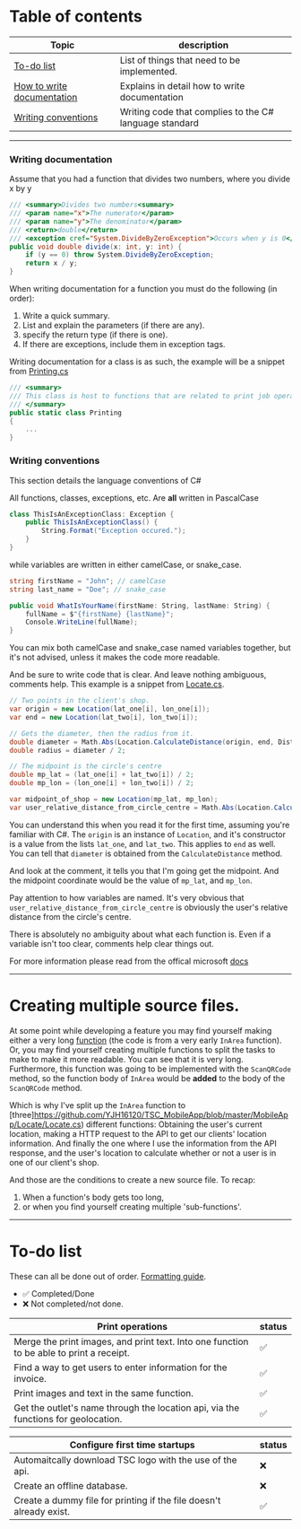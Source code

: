 ﻿# Table of contents
Topic | description |
--- | --- |
|[To-do list](https://github.com/YJH16120/TSC_MobileApp#To-do-list) | List of things that need to be implemented. |
|[How to write documentation](https://github.com/YJH16120/TSC_MobileApp#Writing-documentation) | Explains in detail how to write documentation |
|[Writing conventions](https://github.com/YJH16120/TSC_MobileApp#Writing-conventions) | Writing code that complies to the C# language standard |

---
### Writing documentation
Assume that you had a function that divides two numbers, where you divide x by y
```csharp
/// <summary>Divides two numbers<summary>
/// <param name="x">The numerator</param>
/// <param name="y">The denominator</param>
/// <return>double</return>
/// <exception cref="System.DivideByZeroException">Occurs when y is 0</exception>
public void double divide(x: int, y: int) {
	if (y == 0) throw System.DivideByZeroException;
	return x / y;
}
```
When writing documentation for a function you must do the following (in order):
1. Write a quick summary.
2. List and explain the parameters (if there are any).
3. specify the return type (if there is one).
4. If there are exceptions, include them in exception tags.

Writing documentation for a class is as such, the example will be a snippet from [Printing.cs](https://github.com/YJH16120/TSC_MobileApp/blob/master/MobileApp/Printing/Printing.cs)
```csharp
/// <summary>
/// This class is host to functions that are related to print job operations.
/// </summary>
public static class Printing
{
	...
}
```

### Writing conventions
This section details the language conventions of C#  

All functions, classes, exceptions, etc. Are **all** written in PascalCase
```csharp
class ThisIsAnExceptionClass: Exception {
	public ThisIsAnExceptionClass() {
		String.Format("Exception occured.");
	}
}
```
while variables are written in either camelCase, or snake_case. 
```cs
string firstName = "John"; // camelCase
string last_name = "Doe"; // snake_case

public void WhatIsYourName(firstName: String, lastName: String) {
	fullName = $"{firstName} {lastName}";
	Console.WriteLine(fullName);
}
```
You can mix both camelCase and snake_case named variables together, but it's not advised, unless it makes the code more readable.

And be sure to write code that is clear. And leave nothing ambiguous, comments help. This example is a snippet 
from [Locate.cs](https://github.com/YJH16120/TSC_MobileApp/blob/master/MobileApp/Locate/Locate.cs).
```csharp
// Two points in the client's shop.
var origin = new Location(lat_one[i], lon_one[i]);
var end = new Location(lat_two[i], lon_two[i]);

// Gets the diameter, then the radius from it.
double diameter = Math.Abs(Location.CalculateDistance(origin, end, DistanceUnits.Kilometers));
double radius = diameter / 2;

// The midpoint is the circle's centre
double mp_lat = (lat_one[i] + lat_two[i]) / 2;
double mp_lon = (lon_one[i] + lon_two[i]) / 2;

var midpoint_of_shop = new Location(mp_lat, mp_lon);
var user_relative_distance_from_circle_centre = Math.Abs(Location.CalculateDistance(user_coordinate, midpoint_of_shop, DistanceUnits.Kilometers));
```
You can understand this when you read it for the first time, assuming you're familiar with C#. The `origin` is an instance of `Location`, and it's constructor is a value from the lists `lat_one`, and `lat_two`.
This applies to `end` as well. You can tell that `diameter` is obtained from the `CalculateDistance` method.

And look at the comment, it tells you that I'm going get the midpoint. And the midpoint coordinate would be the value of `mp_lat`, and `mp_lon`. 

Pay attention to how variables are named. It's very obvious that `user_relative_distance_from_circle_centre` is obviously the user's relative distance from the circle's centre. 

There is absolutely no ambiguity about what each function is. Even if a variable isn't too clear, comments help clear things out.

For more information please read from the offical microsoft [docs](https://docs.microsoft.com/en-us/dotnet/csharp/programming-guide/inside-a-program/coding-conventions)

---
# Creating multiple source files.
At some point while developing a feature you may find yourself making either a very long [function](https://paste.rs/aRc.cs) (the code is from a very early `InArea` function). Or, you may find yourself creating multiple functions to split the tasks to make to make it more readable. You can see that it is very long. Furthermore, this function was going to be implemented with the `ScanQRCode` method, so the function body of `InArea` would be **added** to the body of the `ScanQRCode` method.

Which is why I've split up the `InArea` function to [three]https://github.com/YJH16120/TSC_MobileApp/blob/master/MobileApp/Locate/Locate.cs) different functions: Obtaining the user's current location, making a HTTP request to the API to get our clients' location information. And finally the one where I use the information from the API response, and the user's location to calculate whether or not a user is in one of our client's shop.

And those are the conditions to create a new source file. To recap:
1. When a function's body gets too long, 
2. or when you find yourself creating multiple 'sub-functions'.

---
# To-do list
These can all be done out of order. [Formatting guide](https://github.com/caiyongji/emoji-list#symbols).

- :white_check_mark: Completed/Done
- :x: Not completed/not done.

Print operations | status |
---------------- | ------ |
 Merge the print images, and print text. Into one function to be able to print a receipt. | :white_check_mark: |
 Find a way to get users to enter information for the invoice. | :white_check_mark: |
 Print images and text in the same function. | :white_check_mark: |
 Get the outlet's name through the location api, via the functions for geolocation. | :white_check_mark: |

Configure first time startups | status |
----------------------------- | ------ |
Automaitcally download TSC logo with the use of the api. | :x:
Create an offline database. | :x:
Create a dummy file for printing if the file doesn't already exist. | :white_check_mark:
